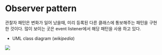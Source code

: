 # Observer pattern

관찰자 패턴은 변화가 일어 났을때, 미리 등록된 다른 클래스에 통보해주는 패턴을 구현한 것이다.
많이 보이는 곳은 event listener에서 해당 패턴을 사용 하고 있다.

- UML class diagram (*wikipedia*)

![](https://upload.wikimedia.org/wikipedia/commons/thumb/a/a8/Observer_w_update.svg/750px-Observer_w_update.svg.png)
